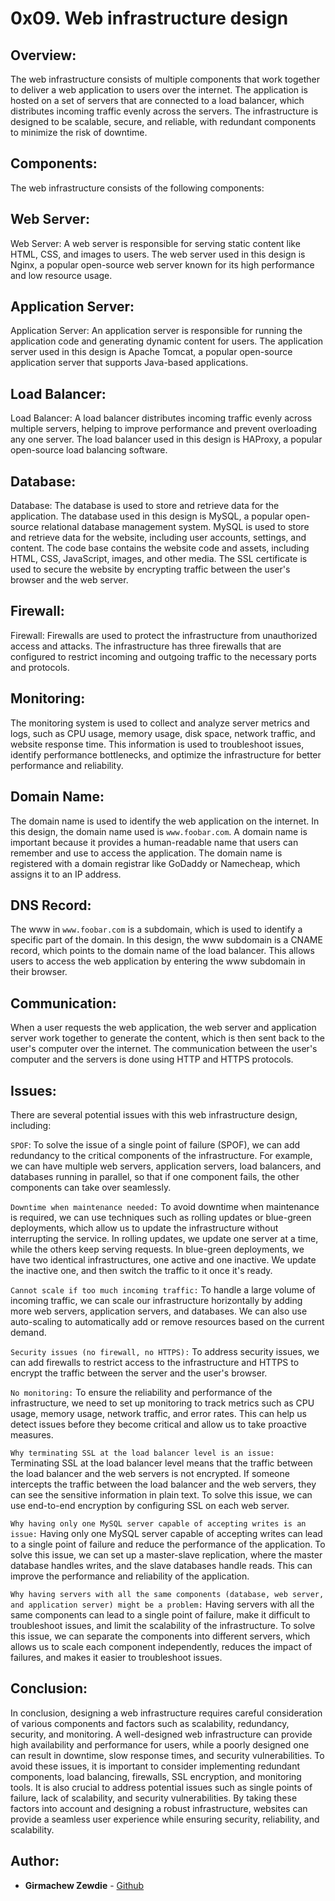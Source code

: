 # 0x09. Web infrastructure design

## Overview:

The web infrastructure consists of multiple components that work together to deliver a web application to users over the internet. The application is hosted on a set of servers that are connected to a load balancer, which distributes incoming traffic evenly across the servers. The infrastructure is designed to be scalable, secure, and reliable, with redundant components to minimize the risk of downtime.

## Components:
The web infrastructure consists of the following components:

## Web Server:

Web Server: A web server is responsible for serving static content like HTML, CSS, and images to users. The web server used in this design is Nginx, a popular open-source web server known for its high performance and low resource usage.

## Application Server:

Application Server: An application server is responsible for running the application code and generating dynamic content for users. The application server used in this design is Apache Tomcat, a popular open-source application server that supports Java-based applications.

## Load Balancer:

Load Balancer: A load balancer distributes incoming traffic evenly across multiple servers, helping to improve performance and prevent overloading any one server. The load balancer used in this design is HAProxy, a popular open-source load balancing software.

## Database:

Database: The database is used to store and retrieve data for the application. The database used in this design is MySQL, a popular open-source relational database management system. MySQL is used to store and retrieve data for the website, including user accounts, settings, and content. The code base contains the website code and assets, including HTML, CSS, JavaScript, images, and other media. The SSL certificate is used to secure the website by encrypting traffic between the user's browser and the web server.

## Firewall:

Firewall: Firewalls are used to protect the infrastructure from unauthorized access and attacks. The infrastructure has three firewalls that are configured to restrict incoming and outgoing traffic to the necessary ports and protocols.

## Monitoring:

The monitoring system is used to collect and analyze server metrics and logs, such as CPU usage, memory usage, disk space, network traffic, and website response time. This information is used to troubleshoot issues, identify performance bottlenecks, and optimize the infrastructure for better performance and reliability.


## Domain Name:

The domain name is used to identify the web application on the internet. In this design, the domain name used is `www.foobar.com`. A domain name is important because it provides a human-readable name that users can remember and use to access the application. The domain name is registered with a domain registrar like GoDaddy or Namecheap, which assigns it to an IP address.

## DNS Record:

The www in `www.foobar.com` is a subdomain, which is used to identify a specific part of the domain. In this design, the www subdomain is a CNAME record, which points to the domain name of the load balancer. This allows users to access the web application by entering the www subdomain in their browser.

## Communication:

When a user requests the web application, the web server and application server work together to generate the content, which is then sent back to the user's computer over the internet. The communication between the user's computer and the servers is done using HTTP and HTTPS protocols.

## Issues:

There are several potential issues with this web infrastructure design, including:

`SPOF`:
	To solve the issue of a single point of failure (SPOF), we can add redundancy to the critical components of the infrastructure. For example, we can have multiple web servers, application servers, load balancers, and databases running in parallel, so that if one component fails, the other components can take over seamlessly.

`Downtime when maintenance needed:`
	To avoid downtime when maintenance is required, we can use techniques such as rolling updates or blue-green deployments, which allow us to update the infrastructure without interrupting the service. In rolling updates, we update one server at a time, while the others keep serving requests. In blue-green deployments, we have two identical infrastructures, one active and one inactive. We update the inactive one, and then switch the traffic to it once it's ready.

`Cannot scale if too much incoming traffic:`
	To handle a large volume of incoming traffic, we can scale our infrastructure horizontally by adding more web servers, application servers, and databases. We can also use auto-scaling to automatically add or remove resources based on the current demand.

`Security issues (no firewall, no HTTPS):`
	To address security issues, we can add firewalls to restrict access to the infrastructure and HTTPS to encrypt the traffic between the server and the user's browser.

`No monitoring:`
	To ensure the reliability and performance of the infrastructure, we need to set up monitoring to track metrics such as CPU usage, memory usage, network traffic, and error rates. This can help us detect issues before they become critical and allow us to take proactive measures.

`Why terminating SSL at the load balancer level is an issue:`
	Terminating SSL at the load balancer level means that the traffic between the load balancer and the web servers is not encrypted. If someone intercepts the traffic between the load balancer and the web servers, they can see the sensitive information in plain text. To solve this issue, we can use end-to-end encryption by configuring SSL on each web server.

`Why having only one MySQL server capable of accepting writes is an issue:`
	Having only one MySQL server capable of accepting writes can lead to a single point of failure and reduce the performance of the application. To solve this issue, we can set up a master-slave replication, where the master database handles writes, and the slave databases handle reads. This can improve the performance and reliability of the application.

`Why having servers with all the same components (database, web server, and application server) might be a problem:`
	Having servers with all the same components can lead to a single point of failure, make it difficult to troubleshoot issues, and limit the scalability of the infrastructure. To solve this issue, we can separate the components into different servers, which allows us to scale each component independently, reduces the impact of failures, and makes it easier to troubleshoot issues.

## Conclusion:

In conclusion, designing a web infrastructure requires careful consideration of various components and factors such as scalability, redundancy, security, and monitoring. A well-designed web infrastructure can provide high availability and performance for users, while a poorly designed one can result in downtime, slow response times, and security vulnerabilities. To avoid these issues, it is important to consider implementing redundant components, load balancing, firewalls, SSL encryption, and monitoring tools. It is also crucial to address potential issues such as single points of failure, lack of scalability, and security vulnerabilities. By taking these factors into account and designing a robust infrastructure, websites can provide a seamless user experience while ensuring security, reliability, and scalability.

## Author:

- **Girmachew Zewdie** - [Github](github.com/girmesh03)

